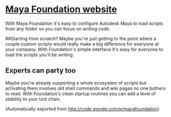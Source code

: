# [Maya Foundation website](http://foundation.jonlauridsen.com)

With Maya Foundation it's easy to configure Autodesk Maya to load scripts from any folder so you can focus on writing code.

##Starting from scratch?
Maybe you're just getting to the point where a couple custom scripts would really make a big difference for everyone at your company. With Foundation's simple interface it's easy for everyone to load the scripts you'll be writing.

## Experts can party too
Maybe you're already supporting a whole ecosystem of scripts but activating them involves old shell commands and wiki pages no one bothers to read. With Foundation's clean startup routines you can add a level of stability to your tool chain.

(Automatically exported from http://code.google.com/p/mayafoundation)
